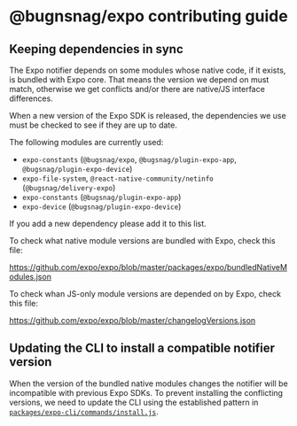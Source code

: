 # @bugnsnag/expo contributing guide

## Keeping dependencies in sync

The Expo notifier depends on some modules whose native code, if it exists, is bundled with Expo core. That means the version we depend on must match, otherwise we get conflicts and/or there are native/JS interface differences.

When a new version of the Expo SDK is released, the dependencies we use must be checked to see if they are up to date.

The following modules are currently used:

- `expo-constants` (`@bugsnag/expo`, `@bugsnag/plugin-expo-app`, `@bugsnag/plugin-expo-device`)
- `expo-file-system`, `@react-native-community/netinfo` (`@bugsnag/delivery-expo`)
- `expo-constants` (`@bugsnag/plugin-expo-app`)
- `expo-device` (`@bugsnag/plugin-expo-device`)

If you add a new dependency please add it to this list.

To check what native module versions are bundled with Expo, check this file:

https://github.com/expo/expo/blob/master/packages/expo/bundledNativeModules.json

To check whan JS-only module versions are depended on by Expo, check this file:

https://github.com/expo/expo/blob/master/changelogVersions.json

## Updating the CLI to install a compatible notifier version

When the version of the bundled native modules changes the notifier will be incompatible with previous Expo SDKs. To prevent installing the conflicting versions, we need to update the CLI using the established pattern in [`packages/expo-cli/commands/install.js`](../expo-cli/commands/install.js).